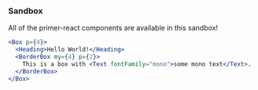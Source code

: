 ### Sandbox

  All of the primer-react components are available in this sandbox!

```.jsx
<Box p={4}>
  <Heading>Hello World!</Heading>
  <BorderBox my={4} p={2}>
    This is a box with <Text fontFamily="mono">some mono text</Text>.
  </BorderBox>
</Box>
```
